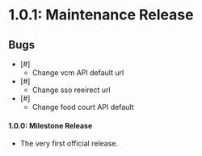 # 1.0.1: Maintenance Release
## Bugs
 * [#]
    * Change vcm API default url
 * [#]
    * Change sso reeirect url
 * [#]
    * Change food court API default

#### 1.0.0: Milestone Release
 - The very first official release.
